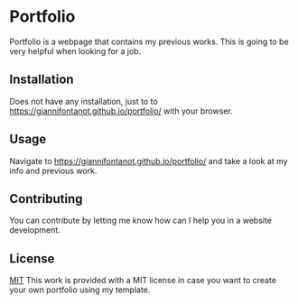 # Portfolio

Portfolio is a webpage that contains my previous works. This is going to be very helpful when looking for a job.

## Installation

Does not have any installation, just to to https://giannifontanot.github.io/portfolio/ with your browser.

## Usage

Navigate to https://giannifontanot.github.io/portfolio/ and take a look at my info and previous work.

## Contributing
You can contribute by letting me know how can I help you in a website development.

## License
[MIT](https://choosealicense.com/licenses/mit/)
This work is provided with a MIT license in case you want to create your own portfolio using my template.